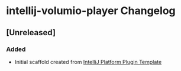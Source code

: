 <!-- Keep a Changelog guide -> https://keepachangelog.com -->

# intellij-volumio-player Changelog

## [Unreleased]
### Added
- Initial scaffold created from [IntelliJ Platform Plugin Template](https://github.com/JetBrains/intellij-platform-plugin-template)
